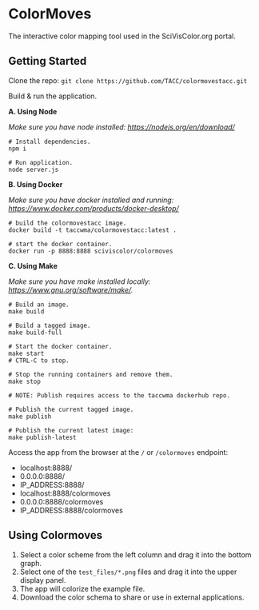 # ColorMoves

The interactive color mapping tool used in the SciVisColor.org portal.

## Getting Started

Clone the repo: `git clone https://github.com/TACC/colormovestacc.git`

Build & run the application.

**A. Using Node**

_Make sure you have node installed: https://nodejs.org/en/download/_

```
# Install dependencies.
npm i

# Run application.
node server.js
```

**B. Using Docker**

_Make sure you have docker installed and running: https://www.docker.com/products/docker-desktop/_

```
# build the colormovestacc image.
docker build -t taccwma/colormovestacc:latest .

# start the docker container.
docker run -p 8888:8888 sciviscolor/colormoves
```

**C. Using Make**

_Make sure you have make installed locally: https://www.gnu.org/software/make/._

```
# Build an image.
make build

# Build a tagged image.
make build-full

# Start the docker container.
make start
# CTRL-C to stop.

# Stop the running containers and remove them.
make stop

# NOTE: Publish requires access to the taccwma dockerhub repo.

# Publish the current tagged image.
make publish

# Publish the current latest image:
make publish-latest
```

Access the app from the browser at the `/` or `/colormoves` endpoint:

- localhost:8888/
- 0.0.0.0:8888/
- IP_ADDRESS:8888/
- localhost:8888/colormoves
- 0.0.0.0:8888/colormoves
- IP_ADDRESS:8888/colormoves

## Using Colormoves

1. Select a color scheme from the left column and drag it into the bottom graph.
2. Select one of the `test_files/*.png` files and drag it into the upper display panel.
3. The app will colorize the example file.
4. Download the color schema to share or use in external applications.
